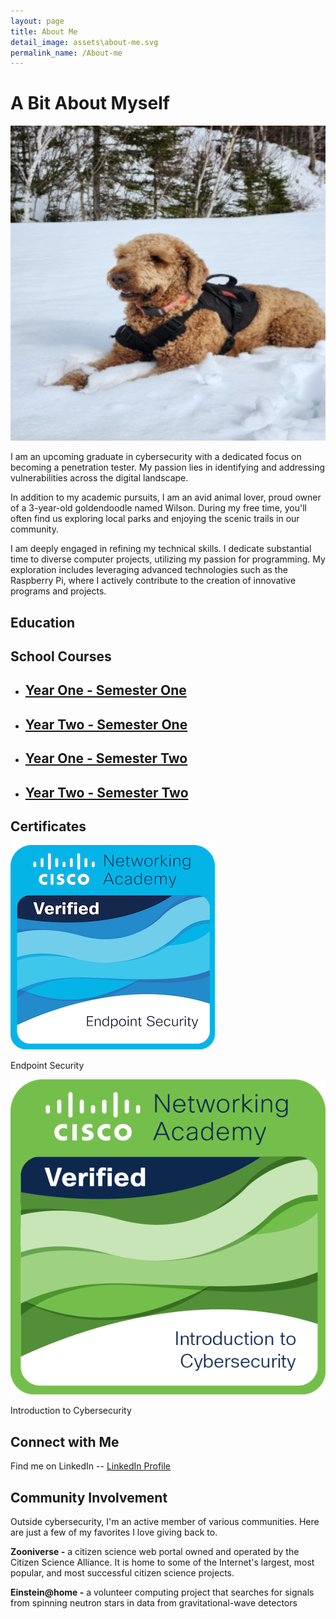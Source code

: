 ```yaml
---
layout: page
title: About Me
detail_image: assets\about-me.svg
permalink_name: /About-me
---
```


<div>
<h1> A Bit About Myself </h1>
</div>

<div class="content">
    <img src="/assets/wilson.svg" alt="Your Image">
    <p>
     I am an upcoming graduate in cybersecurity with a dedicated focus on becoming a penetration tester. My passion lies in identifying and addressing 
     vulnerabilities across the digital landscape.
    </p>
    <p>
    In addition to my academic pursuits, I am an avid animal lover, proud owner of a 3-year-old goldendoodle named Wilson. During my free time, you'll often find us exploring local parks and enjoying the scenic trails in our community.
    </p>
    <p>
    I am deeply engaged in refining my technical skills. I dedicate substantial time to diverse computer projects, utilizing my passion for programming. My exploration includes leveraging advanced technologies such as the Raspberry Pi, where I actively contribute to the creation of innovative programs and projects.
    </p>
</div>

<section>
<h1> Education </h1>
<h2> School Courses </h2>

<div class="article-list">
  <ul class="post-list" style="margin-right: 20px;">
    <li class="article-card">
      <h2>
        <a class="post-link" href="classes\cyber_security_semester_one">Year One - Semester One</a>
      </h2>
    </li>
    <li class="article-card">
      <h2>
        <a class="post-link" href="classes\cyber_security_semester_three">Year Two - Semester One</a>
      </h2>
    </li>
  </ul>
  
  <ul class="post-list">
    <li class="article-card">
      <h2>
        <a class="post-link" href="classes\cyber_security_semester_two">Year One - Semester Two</a>
      </h2>
    </li>
    <li class="article-card">
      <h2>
        <a class="post-link" href="classes\cyber_security_semester_four">Year Two - Semester Two</a>
      </h2>
    </li>
  </ul>
</div>
</section>

<section>
<h2> Certificates </h2>

<div class="image-grid">
  <div class="image-item">
    <img src="/assets/endpoint-security.png" alt="Endpoint Security Certificate">
    <p>Endpoint Security</p>
  </div>
  
  <div class="image-item">
    <img src="/assets/introduction-to-cybersecurity.png" alt="Introduction to Cybersecurity Certificate">
    <p>Introduction to Cybersecurity</p>
  </div>
</div>
</section>

<section>
<h1> Connect with Me </h1>

Find me on LinkedIn -- <a href="https://www.linkedin.com/in/matthew-smith-76315425b/" target="_blank">LinkedIn Profile</a>
</section>

## Community Involvement

Outside cybersecurity, I'm an active member of various communities. Here are just a few of my favorites I love giving back to.

**Zooniverse -** a citizen science web portal owned and operated by the Citizen Science Alliance. It is home to some of the Internet's largest, most popular, and most successful citizen science projects.

**Einstein@home -** a volunteer computing project that searches for signals from spinning neutron stars in data from gravitational-wave detectors

